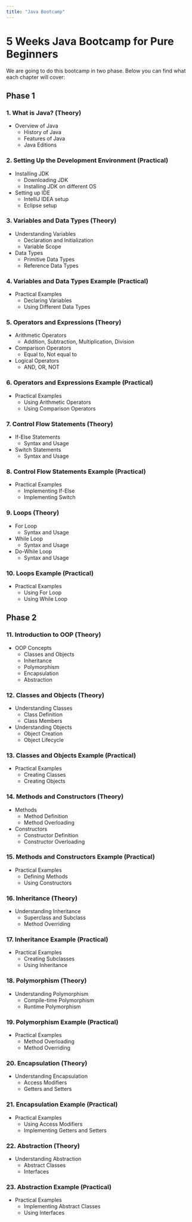 ```yaml
---
title: "Java Bootcamp"
---
```


# 5 Weeks Java Bootcamp for Pure Beginners
We are going to do this bootcamp in two phase. Below you can find what each chapter will cover:
## Phase 1
### 1. What is Java? (Theory)
- Overview of Java
  - History of Java
  - Features of Java
  - Java Editions

### 2. Setting Up the Development Environment (Practical)
- Installing JDK
  - Downloading JDK
  - Installing JDK on different OS
- Setting up IDE
  - IntelliJ IDEA setup
  - Eclipse setup

### 3. Variables and Data Types (Theory)
- Understanding Variables
  - Declaration and Initialization
  - Variable Scope
- Data Types
  - Primitive Data Types
  - Reference Data Types

### 4. Variables and Data Types Example (Practical)
- Practical Examples
  - Declaring Variables
  - Using Different Data Types

### 5. Operators and Expressions (Theory)
- Arithmetic Operators
  - Addition, Subtraction, Multiplication, Division
- Comparison Operators
  - Equal to, Not equal to
- Logical Operators
  - AND, OR, NOT

### 6. Operators and Expressions Example (Practical)
- Practical Examples
  - Using Arithmetic Operators
  - Using Comparison Operators

### 7. Control Flow Statements (Theory)
- If-Else Statements
  - Syntax and Usage
- Switch Statements
  - Syntax and Usage

### 8. Control Flow Statements Example (Practical)
- Practical Examples
  - Implementing If-Else
  - Implementing Switch

### 9. Loops (Theory)
- For Loop
  - Syntax and Usage
- While Loop
  - Syntax and Usage
- Do-While Loop
  - Syntax and Usage

### 10. Loops Example (Practical)
- Practical Examples
  - Using For Loop
  - Using While Loop
 
## Phase 2

### 11. Introduction to OOP (Theory)
- OOP Concepts
  - Classes and Objects
  - Inheritance
  - Polymorphism
  - Encapsulation
  - Abstraction

### 12. Classes and Objects (Theory)
- Understanding Classes
  - Class Definition
  - Class Members
- Understanding Objects
  - Object Creation
  - Object Lifecycle

### 13. Classes and Objects Example (Practical)
- Practical Examples
  - Creating Classes
  - Creating Objects

### 14. Methods and Constructors (Theory)
- Methods
  - Method Definition
  - Method Overloading
- Constructors
  - Constructor Definition
  - Constructor Overloading

### 15. Methods and Constructors Example (Practical)
- Practical Examples
  - Defining Methods
  - Using Constructors

### 16. Inheritance (Theory)
- Understanding Inheritance
  - Superclass and Subclass
  - Method Overriding

### 17. Inheritance Example (Practical)
- Practical Examples
  - Creating Subclasses
  - Using Inheritance

### 18. Polymorphism (Theory)
- Understanding Polymorphism
  - Compile-time Polymorphism
  - Runtime Polymorphism

### 19. Polymorphism Example (Practical)
- Practical Examples
  - Method Overloading
  - Method Overriding

### 20. Encapsulation (Theory)
- Understanding Encapsulation
  - Access Modifiers
  - Getters and Setters

### 21. Encapsulation Example (Practical)
- Practical Examples
  - Using Access Modifiers
  - Implementing Getters and Setters

### 22. Abstraction (Theory)
- Understanding Abstraction
  - Abstract Classes
  - Interfaces

### 23. Abstraction Example (Practical)
- Practical Examples
  - Implementing Abstract Classes
  - Using Interfaces

